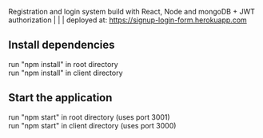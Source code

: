 Registration and login system build with React, Node and mongoDB + JWT authorization | | | deployed at: https://signup-login-form.herokuapp.com

## Install dependencies
run "npm install" in root directory<br>
run "npm install" in client directory

## Start the application
run "npm start" in root directory (uses port 3001)<br>
run "npm start" in client directory (uses port 3000)
